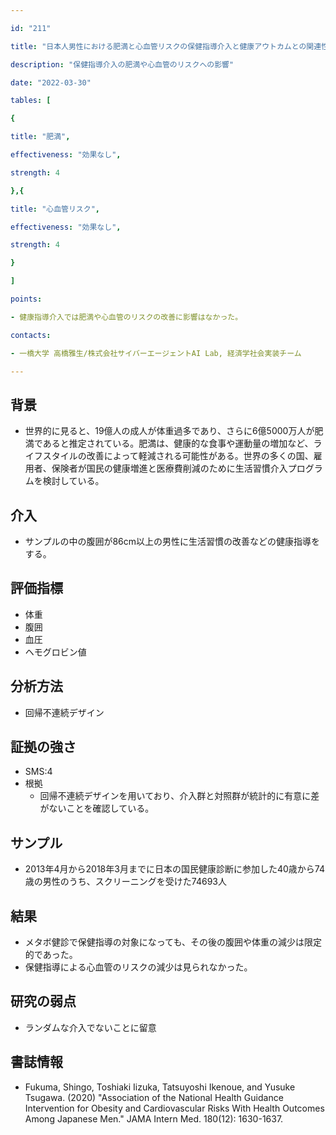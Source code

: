 ```yaml
---

id: "211"

title: "日本人男性における肥満と心血管リスクの保健指導介入と健康アウトカムとの関連性"

description: "保健指導介入の肥満や心血管のリスクへの影響"

date: "2022-03-30"

tables: [

{

title: "肥満",

effectiveness: "効果なし",

strength: 4

},{

title: "心血管リスク",

effectiveness: "効果なし",

strength: 4

}

]

points:

- 健康指導介入では肥満や心血管のリスクの改善に影響はなかった。

contacts:

- 一橋大学 高橋雅生/株式会社サイバーエージェントAI Lab, 経済学社会実装チーム

---
```


## 背景

- 世界的に見ると、19億人の成人が体重過多であり、さらに6億5000万人が肥満であると推定されている。肥満は、健康的な食事や運動量の増加など、ライフスタイルの改善によって軽減される可能性がある。世界の多くの国、雇用者、保険者が国民の健康増進と医療費削減のために生活習慣介入プログラムを検討している。

## 介入

- サンプルの中の腹囲が86cm以上の男性に生活習慣の改善などの健康指導をする。

## 評価指標

- 体重
- 腹囲
- 血圧
- ヘモグロビン値

## 分析方法

- 回帰不連続デザイン

## 証拠の強さ

- SMS:4
- 根拠
    - 回帰不連続デザインを用いており、介入群と対照群が統計的に有意に差がないことを確認している。

## サンプル

- 2013年4月から2018年3月までに日本の国民健康診断に参加した40歳から74歳の男性のうち、スクリーニングを受けた74693人 

## 結果

- メタボ健診で保健指導の対象になっても、その後の腹囲や体重の減少は限定的であった。
- 保健指導による心血管のリスクの減少は見られなかった。


## 研究の弱点

- ランダムな介入でないことに留意

## 書誌情報

- Fukuma, Shingo, Toshiaki Iizuka, Tatsuyoshi Ikenoue, and Yusuke Tsugawa. (2020) "Association of the National Health Guidance Intervention for Obesity
and Cardiovascular Risks With Health Outcomes Among Japanese Men." JAMA Intern Med. 180(12): 1630-1637.
